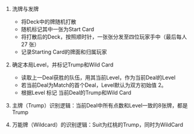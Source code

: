 
1. 洗牌与发牌
	- 将Deck中的牌随机打散
    - 随机标记其中一张为Start Card
    - 将打散后的Deck，按照顺时针，一张张分发至四位玩家手中（最后每人 27 张）
    - 记录Starting Card的牌面和归属玩家

2. 确定本局Level，并标记Trump和Wild Card
	- 读取上一Deal获胜的队伍，用其当前Level，作为当前Deal的Level
	- 若当前Deal为Match的首个Deal，Level默认为双方初始值 2。
    - 根据Level 标记 当前Deal的Trump和Wild Card

3. 主牌（Trump）识别逻辑：当前Deal中所有点数和Level一致的8张牌，都是Trump

4. 万能牌（Wildcard）的识别逻辑：Suit为红桃的Trump，同时为WildCard
